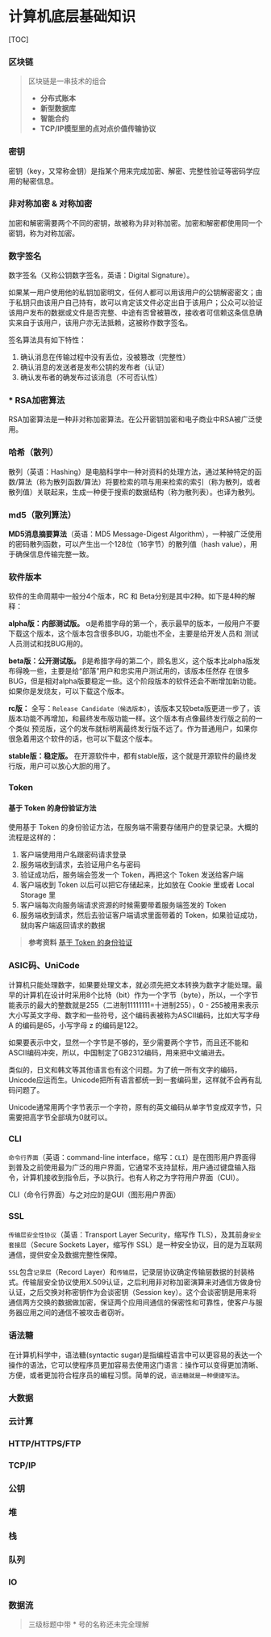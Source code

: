 # 计算机底层基础知识

[TOC]

### 区块链
> 区块链是一串技术的组合
> 
> * **分布式账本**
> * **新型数据库**
> * **智能合约**
> * **TCP/IP模型里的点对点价值传输协议**

### 密钥
密钥（key，又常称金钥）是指某个用来完成加密、解密、完整性验证等密码学应用的秘密信息。

### 非对称加密 & 对称加密
加密和解密需要两个不同的密钥，故被称为非对称加密。加密和解密都使用同一个密钥，称为对称加密。

### 数字签名
数字签名（又称公钥数字签名，英语：Digital Signature）。

如果某一用户使用他的私钥加密明文，任何人都可以用该用户的公钥解密密文；由于私钥只由该用户自己持有，故可以肯定该文件必定出自于该用户；公众可以验证该用户发布的数据或文件是否完整、中途有否曾被篡改，接收者可信赖这条信息确实来自于该用户，该用户亦无法抵赖，这被称作数字签名。

签名算法具有如下特性：
1. 确认消息在传输过程中没有丢位，没被篡改（完整性）
2. 确认消息的发送者是发布公钥的发布者（认证）
3. 确认发布者的确发布过该消息（不可否认性）

### * RSA加密算法
RSA加密算法是一种非对称加密算法。在公开密钥加密和电子商业中RSA被广泛使用。

### 哈希（散列）
散列（英语：Hashing）是电脑科学中一种对资料的处理方法，通过某种特定的函数/算法（称为散列函数/算法）将要检索的项与用来检索的索引（称为散列，或者散列值）关联起来，生成一种便于搜索的数据结构（称为散列表）。也译为散列。


### md5（散列算法）
**MD5消息摘要算法**（英语：MD5 Message-Digest Algorithm），一种被广泛使用的密码散列函数，可以产生出一个128位（16字节）的散列值（hash value），用于确保信息传输完整一致。

### 软件版本
软件的生命周期中一般分4个版本，RC 和 Beta分别是其中2种。如下是4种的解释：

**alpha版：内部测试版。** α是希腊字母的第一个，表示最早的版本，一般用户不要下载这个版本，这个版本包含很多BUG，功能也不全，主要是给开发人员和 测试人员测试和找BUG用的。

**beta版：公开测试版。** β是希腊字母的第二个，顾名思义，这个版本比alpha版发布得晚一些，主要是给“部落”用户和忠实用户测试用的，该版本任然存 在很多BUG，但是相对alpha版要稳定一些。这个阶段版本的软件还会不断增加新功能。如果你是发烧友，可以下载这个版本。

**rc版：** 全写：`Release Candidate（候选版本）`，该版本又较beta版更进一步了，该版本功能不再增加，和最终发布版功能一样。这个版本有点像最终发行版之前的一个类似 预览版，这个的发布就标明离最终发行版不远了。作为普通用户，如果你很急着用这个软件的话，也可以下载这个版本。

**stable版：稳定版。** 在开源软件中，都有stable版，这个就是开源软件的最终发行版，用户可以放心大胆的用了。


### Token
#### 基于 Token 的身份验证方法

使用基于 Token 的身份验证方法，在服务端不需要存储用户的登录记录。大概的流程是这样的：

1. 客户端使用用户名跟密码请求登录
2. 服务端收到请求，去验证用户名与密码
3. 验证成功后，服务端会签发一个 Token，再把这个 Token 发送给客户端
4. 客户端收到 Token 以后可以把它存储起来，比如放在 Cookie 里或者 Local Storage 里
5. 客户端每次向服务端请求资源的时候需要带着服务端签发的 Token
6. 服务端收到请求，然后去验证客户端请求里面带着的 Token，如果验证成功，就向客户端返回请求的数据

> **参考资料**
> [基于 Token 的身份验证](https://ninghao.net/blog/2834)

### ASIC码、UniCode
计算机只能处理数字，如果要处理文本，就必须先把文本转换为数字才能处理。最早的计算机在设计时采用8个比特（bit）作为一个字节（byte），所以，一个字节能表示的最大的整数就是255（二进制11111111=十进制255），0 - 255被用来表示大小写英文字母、数字和一些符号，这个编码表被称为ASCII编码，比如大写字母 A 的编码是65，小写字母 z 的编码是122。

如果要表示中文，显然一个字节是不够的，至少需要两个字节，而且还不能和ASCII编码冲突，所以，中国制定了GB2312编码，用来把中文编进去。

类似的，日文和韩文等其他语言也有这个问题。为了统一所有文字的编码，Unicode应运而生。Unicode把所有语言都统一到一套编码里，这样就不会再有乱码问题了。

Unicode通常用两个字节表示一个字符，原有的英文编码从单字节变成双字节，只需要把高字节全部填为0就可以。

### CLI
`命令行界面`（英语：command-line interface，缩写：`CLI`）是在图形用户界面得到普及之前使用最为广泛的用户界面，它通常不支持鼠标，用户通过键盘输入指令，计算机接收到指令后，予以执行。也有人称之为字符用户界面（CUI）。

CLI（命令行界面）与之对应的是GUI（图形用户界面）

### SSL
`传输层安全性协议`（英语：Transport Layer Security，缩写作 TLS），及其前身`安全套接层`（Secure Sockets Layer，缩写作 SSL）是一种安全协议，目的是为互联网通信，提供安全及数据完整性保障。

`SSL`包含`记录层`（Record Layer）和`传输层`，记录层协议确定传输层数据的封装格式。传输层安全协议使用X.509认证，之后利用非对称加密演算来对通信方做身份认证，之后交换对称密钥作为会谈密钥（Session key）。这个会谈密钥是用来将通信两方交换的数据做加密，保证两个应用间通信的保密性和可靠性，使客户与服务器应用之间的通信不被攻击者窃听。

### 语法糖
在计算机科学中，语法糖(syntactic sugar)是指编程语言中可以更容易的表达一个操作的语法，它可以使程序员更加容易去使用这门语言：操作可以变得更加清晰、方便，或者更加符合程序员的编程习惯。简单的说，`语法糖就是一种便捷写法`。

### 大数据
### 云计算
### HTTP/HTTPS/FTP
### TCP/IP
### 公钥
### 堆
### 栈
### 队列
### IO
### 数据流

> 三级标题中带 * 号的名称还未完全理解
